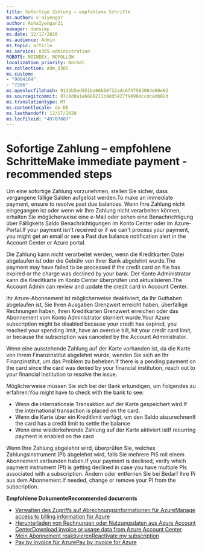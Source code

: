 ```yaml
---
title: Sofortige Zahlung – empfohlene Schritte
ms.author: v-aiyengar
author: AshaIyengar21
manager: dansimp
ms.date: 12/17/2020
ms.audience: Admin
ms.topic: article
ms.service: o365-administration
ROBOTS: NOINDEX, NOFOLLOW
localization_priority: Normal
ms.collection: Adm_O365
ms.custom:
- "9004164"
- "7286"
ms.openlocfilehash: 9132b5ed851ba06b90f22adc6f47583064e60e92
ms.sourcegitcommit: 87c8d0a1e6668211b9dd5427f98984ccdcadb02d
ms.translationtype: MT
ms.contentlocale: de-DE
ms.lasthandoff: 12/17/2020
ms.locfileid: "49707887"
---
```

# <a name="make-immediate-payment---recommended-steps"></a><span data-ttu-id="49aa7-102">Sofortige Zahlung – empfohlene Schritte</span><span class="sxs-lookup"><span data-stu-id="49aa7-102">Make immediate payment - recommended steps</span></span>

<span data-ttu-id="49aa7-103">Um eine sofortige Zahlung vorzunehmen, stellen Sie sicher, dass vergangene fällige Salden aufgelöst werden.</span><span class="sxs-lookup"><span data-stu-id="49aa7-103">To make an immediate payment, ensure to resolve past due balances.</span></span> <span data-ttu-id="49aa7-104">Wenn Ihre Zahlung nicht eingegangen ist oder wenn wir Ihre Zahlung nicht verarbeiten können, erhalten Sie möglicherweise eine e-Mail oder sehen eine Benachrichtigung über Fälligkeits Saldo Benachrichtigungen im Konto Center oder im Azure-Portal.</span><span class="sxs-lookup"><span data-stu-id="49aa7-104">If your payment isn't received or if we can't process your payment, you might get an email or see a Past due balance notification alert in the Account Center or Azure portal.</span></span> 

<span data-ttu-id="49aa7-105">Die Zahlung kann nicht verarbeitet werden, wenn die Kreditkarten Datei abgelaufen ist oder die Gebühr von Ihrer Bank abgelehnt wurde.</span><span class="sxs-lookup"><span data-stu-id="49aa7-105">The payment may have failed to be processed if the credit card on file has expired or the charge was declined by your bank.</span></span> <span data-ttu-id="49aa7-106">Der Konto Administrator kann die Kreditkarte im Konto Center überprüfen und aktualisieren.</span><span class="sxs-lookup"><span data-stu-id="49aa7-106">The Account Admin can review and update the credit card in Account Center.</span></span> 

<span data-ttu-id="49aa7-107">Ihr Azure-Abonnement ist möglicherweise deaktiviert, da Ihr Guthaben abgelaufen ist, Sie Ihren Ausgaben Grenzwert erreicht haben, überfällige Rechnungen haben, ihren Kreditkarten Grenzwert erreichen oder das Abonnement vom Konto Administrator storniert wurde.</span><span class="sxs-lookup"><span data-stu-id="49aa7-107">Your Azure subscription might be disabled because your credit has expired, you reached your spending limit, have an overdue bill, hit your credit card limit, or because the subscription was canceled by the Account Administrator.</span></span>  

<span data-ttu-id="49aa7-108">Wenn eine ausstehende Zahlung auf der Karte vorhanden ist, da die Karte von Ihrem Finanzinstitut abgelehnt wurde, wenden Sie sich an Ihr Finanzinstitut, um das Problem zu beheben.</span><span class="sxs-lookup"><span data-stu-id="49aa7-108">If there is a pending payment on the card since the card was denied by your financial institution, reach out to your financial institution to resolve the issue.</span></span>  

<span data-ttu-id="49aa7-109">Möglicherweise müssen Sie sich bei der Bank erkundigen, um Folgendes zu erfahren:</span><span class="sxs-lookup"><span data-stu-id="49aa7-109">You might have to check with the bank to see:</span></span>

- <span data-ttu-id="49aa7-110">Wenn die internationale Transaktion auf der Karte gespeichert wird.</span><span class="sxs-lookup"><span data-stu-id="49aa7-110">If the international transaction is placed on the card.</span></span> 
- <span data-ttu-id="49aa7-111">Wenn die Karte über ein Kreditlimit verfügt, um den Saldo abzurechnen</span><span class="sxs-lookup"><span data-stu-id="49aa7-111">If the card has a credit limit to settle the balance</span></span> 
- <span data-ttu-id="49aa7-112">Wenn eine wiederkehrende Zahlung auf der Karte aktiviert ist</span><span class="sxs-lookup"><span data-stu-id="49aa7-112">If recurring payment is enabled on the card</span></span> 

<span data-ttu-id="49aa7-113">Wenn Ihre Zahlung abgelehnt wird, überprüfen Sie, welches Zahlungsinstrument (PI) abgelehnt wird, falls Sie mehrere PiS mit einem Abonnement verbunden haben.</span><span class="sxs-lookup"><span data-stu-id="49aa7-113">If your payment is declined, verify which payment instrument (PI) is getting declined in case you have multiple PIs associated with a subscription.</span></span> <span data-ttu-id="49aa7-114">Ändern oder entfernen Sie bei Bedarf Ihre Pi aus dem Abonnement.</span><span class="sxs-lookup"><span data-stu-id="49aa7-114">If needed, change or remove your PI from the subscription.</span></span> 

<span data-ttu-id="49aa7-115">**Empfohlene Dokumente**</span><span class="sxs-lookup"><span data-stu-id="49aa7-115">**Recommended documents**</span></span> 

- [<span data-ttu-id="49aa7-116">Verwalten des Zugriffs auf Abrechnungsinformationen für Azure</span><span class="sxs-lookup"><span data-stu-id="49aa7-116">Manage access to billing information for Azure</span></span>](https://docs.microsoft.com/azure/billing/billing-manage-access?WT.mc_id=Portal-Microsoft_Azure_Support)
- [<span data-ttu-id="49aa7-117">Herunterladen von Rechnungen oder Nutzungsdaten aus Azure Account Center</span><span class="sxs-lookup"><span data-stu-id="49aa7-117">Download invoice or usage data from Azure Account Center</span></span>](https://docs.microsoft.com/azure/billing/billing-download-azure-invoice-daily-usage-date?WT.mc_id=Portal-Microsoft_Azure_Support)
- [<span data-ttu-id="49aa7-118">Mein Abonnement reaktivieren</span><span class="sxs-lookup"><span data-stu-id="49aa7-118">Reactivate my subscription</span></span>](https://docs.microsoft.com/azure/billing/billing-subscription-become-disable?WT.mc_id=Portal-Microsoft_Azure_Support)
- [<span data-ttu-id="49aa7-119">Pay by Invoice für Azure</span><span class="sxs-lookup"><span data-stu-id="49aa7-119">Pay by invoice for Azure</span></span>](https://docs.microsoft.com/azure/cost-management-billing/manage/pay-by-invoice) 